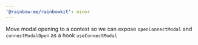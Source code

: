 ```yaml
---
'@rainbow-me/rainbowkit': minor
---
```


Move modal opening to a context so we can expose `openConnectModal` and `connectModalOpen` as a hook `useConnectModal`

